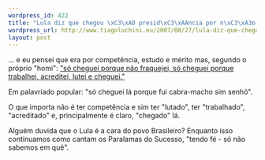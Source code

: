 ```yaml
--- 
wordpress_id: 422
title: "Lula diz que chegou \xC3\xA0 presid\xC3\xAAncia por n\xC3\xA3o ter fraquejado"
wordpress_url: http://www.tiagoluchini.eu/2007/08/27/lula-diz-que-chegou-a-presidencia-por-nao-ter-fraquejado/
layout: post
---
```

... e eu pensei que era por competência, estudo e mérito mas, segundo o próprio "homi": <a href="http://www1.folha.uol.com.br/folha/brasil/ult96u323287.shtml" target="_blank">"só cheguei porque não fraquejei, só cheguei porque trabalhei, acreditei, lutei e cheguei."</a>

Em palavriado popular: "só cheguei lá porque fui cabra-macho sim senhô".

O que importa não é ter competência e sim ter "lutado", ter "trabalhado", "acreditado" e, principalmente é claro, "chegado" lá.

Alguém duvida que o Lula é a cara do povo Brasileiro? Enquanto isso continuamos como cantam os Paralamas do Sucesso, "tendo fé - só não sabemos em quê".
